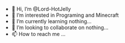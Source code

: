 - 👋 Hi, I’m @Lord-HotJelly
- 👀 I’m interested in Programing and Minecraft
- 🌱 I’m currently learning nothing...
- 💞️ I’m looking to collaborate on nothing...
- 📫 How to reach me ...

<!---
Lord-HotJelly/Lord-HotJelly is a ✨ special ✨ repository because its `README.md` (this file) appears on your GitHub profile.
You can click the Preview link to take a look at your changes.
--->
